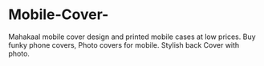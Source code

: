 # Mobile-Cover-
Mahakaal mobile cover design and printed mobile cases at low prices. Buy funky phone covers, Photo covers for mobile. Stylish back Cover with photo.
